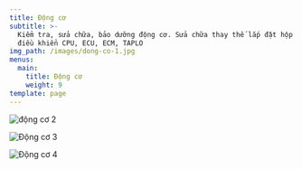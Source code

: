 ```yaml
---
title: Động cơ
subtitle: >-
  Kiểm tra, sửa chữa, bảo dưỡng động cơ. Sửa chữa thay thế lắp đặt hộp
  điều khiển CPU, ECU, ECM, TAPLO
img_path: /images/dong-co-1.jpg
menus:
  main:
    title: Động cơ
    weight: 9
template: page
---
```



![động cơ 2](/images/dong-co-1-1-.jpg "động cơ 2")

![Động cơ 3](/images/dong-co-2.jpg "Động cơ 3")

![Động cơ 4](/images/dong-co-3.jpg "Động cơ 4")
